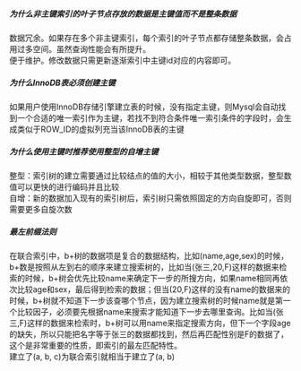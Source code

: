 ##### 为什么非主键索引的叶子节点存放的数据是主键值而不是整条数据
数据冗余。如果存在多个非主键索引，每个索引的叶子节点都存储整条数据，会占用过多空间。虽然查询性能会有所提升。  
便于维护。修改数据只需更新逐渐索引中主键id对应的内容即可。
##### 为什么InnoDB表必须创建主键
如果用户使用InnoDB存储引擎建立表的时候，没有指定主键，则Mysql会自动找到一个合适的唯一索引作为主键，若找不到符合条件唯一索引条件的字段时，会生成类似于ROW_ID的虚拟列充当该InnoDB表的主键
##### 为什么使用主键时推荐使用整型的自增主键
整型：索引树的建立需要通过比较结点的值的大小，相较于其他类型数据，整型数值可以更快的进行编码并且比较  
自增：新的数据加入现有的索引树后，索引树只需依照固定的方向自旋即可，否则需要更多自旋次数
##### 最左前缀法则
在联合索引中，b+树的数据项是复合的数据结构，比如(name,age,sex)的时候，b+数是按照从左到右的顺序来建立搜索树的，比如当(张三,20,F)这样的数据来检索的时候，b+树会优先比较name来确定下一步的所搜方向，如果name相同再依次比较age和sex，最后得到检索的数据；但当(20,F)这样的没有name的数据来的时候，b+树就不知道下一步该查哪个节点，因为建立搜索树的时候name就是第一个比较因子，必须要先根据name来搜索才能知道下一步去哪里查询。比如当(张三,F)这样的数据来检索时，b+树可以用name来指定搜索方向，但下一个字段age的缺失，所以只能把名字等于张三的数据都找到，然后再匹配性别是F的数据了， 这个是非常重要的性质，即索引的最左匹配特性。  
建立了(a, b, c)为联合索引就相当于建立了(a, b)
